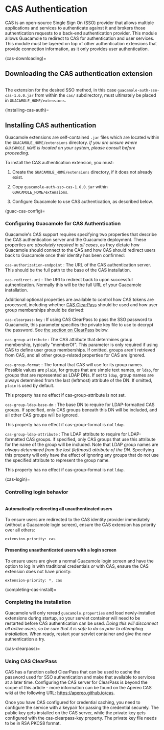 CAS Authentication
==================

CAS is an open-source Single Sign On (SSO) provider that allows multiple
applications and services to authenticate against it and brokers those
authentication requests to a back-end authentication provider. This module
allows Guacamole to redirect to CAS for authentication and user services. This
module must be layered on top of other authentication extensions that provide
connection information, as it only provides user authentication.

(cas-downloading)=

Downloading the CAS authentication extension
--------------------------------------------

```{include} include/sso-download.md
```

The extension for the desired SSO method, in this case
`guacamole-auth-sso-cas-1.6.0.jar` from within the `cas/` subdirectory, must
ultimately be placed in `GUACAMOLE_HOME/extensions`.

(installing-cas-auth)=

Installing CAS authentication
-----------------------------

Guacamole extensions are self-contained `.jar` files which are located within
the `GUACAMOLE_HOME/extensions` directory. *If you are unsure where
`GUACAMOLE_HOME` is located on your system, please consult
[](configuring-guacamole) before proceeding.*

To install the CAS authentication extension, you must:

1. Create the `GUACAMOLE_HOME/extensions` directory, if it does not already
   exist.

2. Copy `guacamole-auth-sso-cas-1.6.0.jar` within `GUACAMOLE_HOME/extensions`.

3. Configure Guacamole to use CAS authentication, as described below.

(guac-cas-config)=

### Configuring Guacamole for CAS Authentication

Guacamole's CAS support requires specifying two properties that describe the
CAS authentication server and the Guacamole deployment. These properties are
*absolutely required in all cases*, as they dictate how Guacamole should
connect to the CAS and how CAS should redirect users back to Guacamole once
their identity has been confirmed:

`cas-authorization-endpoint`
: The URL of the CAS authentication server. This should be the full path to the
  base of the CAS installation.

`cas-redirect-uri`
: The URI to redirect back to upon successful authentication. Normally this
  will be the full URL of your Guacamole installation.

Additional optional properties are available to control how CAS tokens are
processed, including whether [CAS ClearPass](cas-clearpass) should be used and
how user group memberships should be derived:

`cas-clearpass-key`
: If using CAS ClearPass to pass the SSO password to Guacamole, this parameter
  specifies the private key file to use to decrypt the password. See [the section
  on ClearPass](cas-clearpass) below.

`cas-group-attribute`
: The CAS attribute that determines group membership, typically "memberOf".
  This parameter is only required if using CAS to define user group memberships.
  If omitted, groups aren't retrieved from CAS, and all other group-related
  properties for CAS are ignored.

`cas-group-format`
: The format that CAS will use for its group names. Possible values are
  `plain`, for groups that are simple text names, or `ldap`, for groups that are
  represented as LDAP DNs. If set to `ldap`, group names are always determined
  from the last (leftmost) attribute of the DN. If omitted, `plain` is used by
  default.

  This property has no effect if cas-group-attribute is not set.

`cas-group-ldap-base-dn`
: The base DN to require for LDAP-formatted CAS groups. If specified, only CAS
  groups beneath this DN will be included, and all other CAS groups will be
  ignored.

  This property has no effect if cas-group-format is not `ldap`.

`cas-group-ldap-attribute`
: The LDAP attribute to require for LDAP-formatted CAS groups. If specified,
  only CAS groups that use this attribute for the name of the group will be
  included. Note that LDAP group names are *always determined from the last
  (leftmost) attribute of the DN*. Specifying this property will only have the
  effect of ignoring any groups that do not use the specified attribute to
  represent the group name.

  This property has no effect if cas-group-format is not `ldap`.

(cas-login)=

### Controlling login behavior

```{include} include/sso-login-behavior.md
```

#### Automatically redirecting all unauthenticated users

To ensure users are redirected to the CAS identity provider immediately
(without a Guacamole login screen), ensure the CAS extension has priority over
all others:

```
extension-priority: cas
```

#### Presenting unauthenticated users with a login screen

To ensure users are given a normal Guacamole login screen and have the option
to log in with traditional credentials _or_ with CAS, ensure the CAS extension
does not have priority:

```
extension-priority: *, cas
```

(completing-cas-install)=

### Completing the installation

Guacamole will only reread `guacamole.properties` and load newly-installed
extensions during startup, so your servlet container will need to be restarted
before CAS authentication can be used. *Doing this will disconnect all active
users, so be sure that it is safe to do so prior to attempting installation.*
When ready, restart your servlet container and give the new authentication a
try.

(cas-clearpass)=

### Using CAS ClearPass

CAS has a function called ClearPass that can be used to cache the password used
for SSO authentication and make that available to services at a later time.
Configuring the CAS server for ClearPass is beyond the scope of this article -
more information can be found on the Apereo CAS wiki at the following URL:
<https://apereo.github.io/cas>.

Once you have CAS configured for credential caching, you need to configure the
service with a keypair for passing the credential securely. The public key gets
installed on the CAS server, while the private key gets configured with the
cas-clearpass-key property. The private key file needs to be in RSA PKCS8
format.

